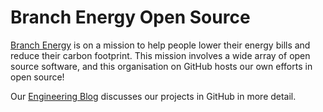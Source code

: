 # Branch Energy Open Source

[Branch Energy](https://branchenergy.com/) is on a mission to help people lower their energy
bills and reduce their carbon footprint. This mission involves a wide array of open source software,
and this organisation on GitHub hosts our own efforts in open source!

Our [Engineering Blog](https://branchenergy.github.io/) discusses our projects in GitHub in more
detail.
